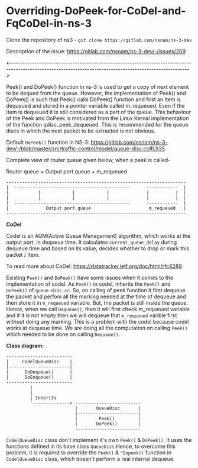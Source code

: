 # Overriding-DoPeek-for-CoDel-and-FqCoDel-in-ns-3

Clone the repository of ns3 - `git clone https://gitlab.com/nsnam/ns-3-dev`

Description of the issue: https://gitlab.com/nsnam/ns-3-dev/-/issues/209

<-------------------------------------------------------------------------------------------------------------------------------------------------------->

Peek() and DoPeek() function in ns-3 is used to get a copy of next element to be dequed from the queue. However, the implementation of Peek() and DoPeek() is such that Peek() calls DoPeek() function and first an Item is dequeued and stored in a pointer variable called m_requeued. Even if the Item is dequeued it is still considered as a part of the queue. This behaviour of the Peek and DoPeek is motivated from the Linux Kernal implementation of the function qdisc_peek_dequeued. This is recommended for the queue discs in which the next packet to be extracted is not obvious.  

Default `DoPeek()` function in NS-3:
 https://gitlab.com/nsnam/ns-3-dev/-/blob/master/src/traffic-control/model/queue-disc.cc#L935
 
 Complete view of router queue given below, when a peek is called- 
 
 Router queue = Output port queue + m_requeued
 
 ```
 --------------------------------------------------------------------
 |  --------------------------------------------      ------------  |
 |           |            |            |              |          |  |   
 |           |            |            |              |          |  |
 |  --------------------------------------------      ------------  |
 |              Output port queue                      m_requeued   |
 --------------------------------------------------------------------
 ```

**CoDel** 

Codel is an AQM(Active Queue Management) algorithm, which works at the output port, in dequeue time. It calculates `current_queue_delay` during dequeue time and based on its value, decides whether to drop or mark this packet / Item.

To read more about CoDel: https://datatracker.ietf.org/doc/html/rfc8289

Existing `Peek()` and `DoPeek()` have some issues when it comes to the implementation of codel. As `Peek()` in codel, inherits the `Peek()` and `DoPeek()` of `queue-disc.cc`. So, on calling of peek function it first dequeue the packet and perfom all the marking needed at the time of dequeue and then store it in `m_requeued` variable. But, the packet is still inside the queue. Hence, when we call `Dequeue()`, then it will first check m_requeued variable and if it is not empty then we will dequeue that `m_requeued` varible first without doing any marking. This is a problem with the codel because codel works at dequeue time. We are doing all the computation on calling `Peek()` which needed to be done on calling `Dequeue()`.

**Class diagram:**

```
-------------------------
|     CodelQueueDisc    |
|-----------------------|  
|      DoDequeue()      |
|      DoEnqueue()      |
-------------------------
         |
         |
         | Inherits
         '--------------> -------------------------
                          |       QueueDisc       |
                          |-----------------------|  
                          |        Peek()         |
                          |       DoPeek()        |
                          -------------------------
```

`CodelQueueDisc` class don't implement it's own `Peek()` & `DoPeek()`. It uses the functions defined in its base class `QueueDics`.Hence, to overcome this problem, it is required to override the `Peek()` & `"Dopeek()` function in `CodelQueueDisc` class, which doesn't perform a real internal dequeue.
 
